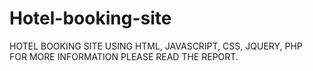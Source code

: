 # Hotel-booking-site
 HOTEL BOOKING SITE USING HTML, JAVASCRIPT, CSS, JQUERY, PHP
 <br>FOR MORE INFORMATION PLEASE READ THE REPORT.
